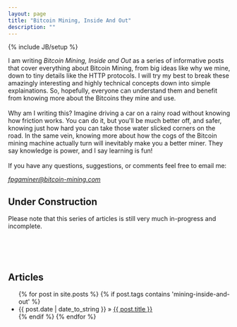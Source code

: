 ```yaml
---
layout: page
title: "Bitcoin Mining, Inside And Out"
description: ""
---
```

{% include JB/setup %}

I am writing <i>Bitcoin Mining, Inside and Out</i> as a series of informative posts that cover everything about Bitcoin Mining, from big ideas like why we mine, down to tiny details like the HTTP protocols. I will try my best to break these amazingly interesting and highly technical concepts down into simple explainations. So, hopefully, everyone can understand them and benefit from knowing more about the Bitcoins they mine and use.
<br /><br />
Why am I writing this? Imagine driving a car on a rainy road without knowing how friction works. You can do it, but you'll be much better off, and safer, knowing just how hard you can take those water slicked corners on the road. In the same vein, knowing more about how the cogs of the Bitcoin mining machine actually turn will inevitably make you a better miner. They say knowledge is power, and I say learning is fun!
<br /><br />
If you have any questions, suggestions, or comments feel free to email me: <address><a href="mailto:fpgaminer@bitcoin-mining.com">fpgaminer@bitcoin-mining.com</a></address>


## Under Construction
Please note that this series of articles is still very much in-progress and incomplete.



<br /><br /><br />
## Articles

<ul class="posts">
  {% for post in site.posts %}
    {% if post.tags contains 'mining-inside-and-out' %}
    <li><span>{{ post.date | date_to_string }}</span> &raquo; <a href="{{ BASE_PATH }}{{ post.url }}">{{ post.title }}</a></li>
    {% endif %}
  {% endfor %}
</ul>

